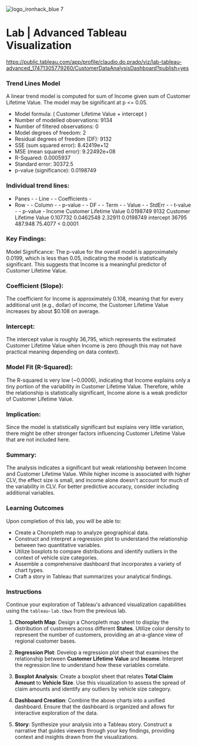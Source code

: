 ![logo_ironhack_blue 7](https://user-images.githubusercontent.com/23629340/40541063-a07a0a8a-601a-11e8-91b5-2f13e4e6b441.png)

# Lab | Advanced Tableau Visualization

https://public.tableau.com/app/profile/claudio.do.prado/viz/lab-tableau-advanced_17471305779260/CustomerDataAnalysisDashboard?publish=yes

### Trend Lines Model

A linear trend model is computed for sum of Income given sum of Customer Lifetime Value.  The model may be significant at p <= 0.05.

 - Model formula:	( Customer Lifetime Value + intercept )
 - Number of modelled observations:	9134
 - Number of filtered observations:	0
 - Model degrees of freedom:	2
 - Residual degrees of freedom (DF):	9132
 - SSE (sum squared error):	8.42419e+12
 - MSE (mean squared error):	9.22492e+08
 - R-Squared:	0.0005937
 - Standard error:	30372.5
 - p-value (significance):	0.0198749

### Individual trend lines:

 - Panes -	                                  - Line - 	                  - Coefficients - 
 - Row - 	      - Column -                  - p-value - 	 - DF - 	    - Term -                 - Value - 	     - StdErr - 	- t-value -  - p-value - 
  Income	      Customer Lifetime Value	   0.0198749	  9132	   Customer Lifetime Value	      0.107732	     0.0462548	      2.32911	  0.0198749
	                                                                       intercept	                36795	       487.948	      75.4077	  < 0.0001

### Key Findings:

Model Significance:
The p-value for the overall model is approximately 0.0199, which is less than 0.05, indicating the model is statistically significant. This suggests that Income is a meaningful predictor of Customer Lifetime Value.

### Coefficient (Slope):

The coefficient for Income is approximately 0.108, meaning that for every additional unit (e.g., dollar) of income, the Customer Lifetime Value increases by about $0.108 on average.

### Intercept:

The intercept value is roughly 36,795, which represents the estimated Customer Lifetime Value when Income is zero (though this may not have practical meaning depending on data context).


### Model Fit (R-Squared):

The R-squared is very low (~0.0006), indicating that Income explains only a tiny portion of the variability in Customer Lifetime Value. Therefore, while the relationship is statistically significant, Income alone is a weak predictor of Customer Lifetime Value.

### Implication:

Since the model is statistically significant but explains very little variation, there might be other stronger factors influencing Customer Lifetime Value that are not included here.

### Summary:

The analysis indicates a significant but weak relationship between Income and Customer Lifetime Value. While higher income is associated with higher CLV, the effect size is small, and income alone doesn't account for much of the variability in CLV. For better predictive accuracy, consider including additional variables.

### Learning Outcomes

Upon completion of this lab, you will be able to:

- Create a Choropleth map to analyze geographical data.
- Construct and interpret a regression plot to understand the relationship between two quantitative variables.
- Utilize boxplots to compare distributions and identify outliers in the context of vehicle size categories.
- Assemble a comprehensive dashboard that incorporates a variety of chart types.
- Craft a story in Tableau that summarizes your analytical findings.

### Instructions

Continue your exploration of Tableau's advanced visualization capabilities using the `tableau-lab.tbwx` from the previous lab.

1. **Choropleth Map**: Design a Choropleth map sheet to display the distribution of customers across different **States**. Utilize color density to represent the number of customers, providing an at-a-glance view of regional customer bases.

2. **Regression Plot**: Develop a regression plot sheet that examines the relationship between **Customer Lifetime Value** and **Income**. Interpret the regression line to understand how these variables correlate.

3. **Boxplot Analysis**: Create a boxplot sheet that relates **Total Claim Amount** to **Vehicle Size**. Use this visualization to assess the spread of claim amounts and identify any outliers by vehicle size category.

4. **Dashboard Creation**: Combine the above charts into a unified dashboard. Ensure that the dashboard is organized and allows for interactive exploration of the data.

5. **Story**: Synthesize your analysis into a Tableau story. Construct a narrative that guides viewers through your key findings, providing context and insights drawn from the visualizations.
